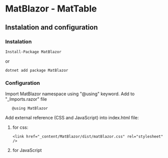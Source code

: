 
# MatBlazor - MatTable

## Instalation and configuration

### Instalation

    Install-Package MatBlazor

or

    dotnet add package MatBlazor
    
### Configuration

 Import MatBlazor namespace using "@using" keyword. Add to "_Imports.razor" file
 
       @using MatBlazor
       
Add external reference (CSS and JavaScript) into index.html file:

1. for css:

       <link href="_content/MatBlazor/dist/matBlazor.css" rel="stylesheet" />
       
2. for JavaScript

    <script src="_content/MatBlazor/dist/matBlazor.js"></script>
       

